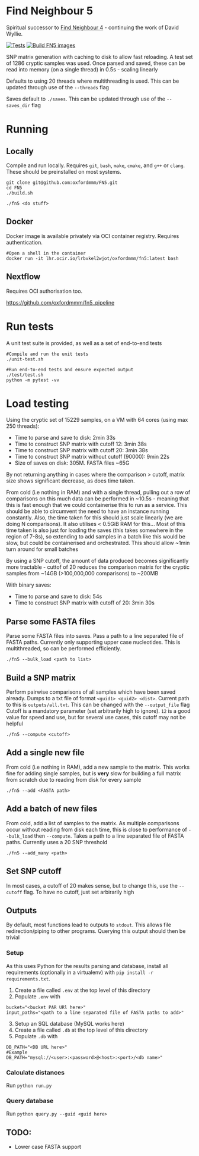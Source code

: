 # Find Neighbour 5
Spiritual successor to [Find Neighbour 4](https://github.com/davidhwyllie/findNeighbour4) - continuing the work of David Wyllie.

[![Tests](https://github.com/oxfordmmm/FN5/actions/workflows/test.yaml/badge.svg)](https://github.com/oxfordmmm/FN5/actions/workflows/test.yaml)
[![Build FN5 images](https://github.com/oxfordmmm/FN5/actions/workflows/build.yaml/badge.svg?branch=testing-docker)](https://github.com/oxfordmmm/FN5/actions/workflows/build.yaml)

SNP matrix generation with caching to disk to allow fast reloading.
A test set of 1286 cryptic samples was used. Once parsed and saved, these can be read into memory (on a single thread) in 0.5s - scaling linearly

Defaults to using 20 threads where multithreading is used. This can be updated through use of the `--threads` flag

Saves default to `./saves`. This can be updated through use of the `--saves_dir` flag

# Running

## Locally
Compile and run locally. Requires `git`, `bash`, `make`, `cmake`, and `g++` or `clang`. These should be preinstalled on most systems.
```
git clone git@github.com:oxfordmmm/FN5.git
cd FN5
./build.sh

./fn5 <do stuff>
```

## Docker
Docker image is available privately via OCI container registry. Requires authentication.
```
#Open a shell in the container
docker run -it lhr.ocir.io/lrbvkel2wjot/oxfordmmm/fn5:latest bash
```

## Nextflow
Requires OCI authorisation too.

https://github.com/oxfordmmm/fn5_pipeline


# Run tests
A unit test suite is provided, as well as a set of end-to-end tests
```
#Compile and run the unit tests
./unit-test.sh

#Run end-to-end tests and ensure expected output
./test/test.sh
python -m pytest -vv
```

# Load testing
Using the cryptic set of 15229 samples, on a VM with 64 cores (using max 250 threads):

* Time to parse and save to disk: 2min 33s
* Time to construct SNP matrix with cutoff 12: 3min 38s
* Time to construct SNP matrix with cutoff 20: 3min 38s
* Time to construct SNP matrix without cutoff (90000): 9min 22s
* Size of saves on disk: 305M. FASTA files ~65G

By not returning anything in cases where the comparison > cutoff, matrix size shows significant decrease, as does time taken.

From cold (i.e nothing in RAM) and with a single thread, pulling out a row of comparisons on this much data can be performed in ~10.5s - meaning that this is fast enough that we could containerise this to run as a service. This should be able to circumvent the need to have an instance running constantly. Also, the time taken for this should just scale linearly (we are doing N comparisons).
It also utilises < 0.5GiB RAM for this...
Most of this time taken is also just for loading the saves (this takes somewhere in the region of 7-8s), so extending to add samples in a batch like this would be slow, but could be containerised and orchestrated. This should allow ~1min turn around for small batches

By using a SNP cutoff, the amount of data produced becomes significantly more tractable - cuttof of 20 reduces the comparison matrix for the cryptic samples from ~14GB (>100,000,000 comparisons) to ~200MB

With binary saves:
* Time to parse and save to disk: 54s
* Time to construct SNP matrix with cutoff of 20: 3min 30s

## Parse some FASTA files
Parse some FASTA files into saves. Pass a path to a line separated file of FASTA paths. Currently only supporting upper case nucleotides. This is multithreaded, so can be performed efficiently.

```
./fn5 --bulk_load <path to list>
```

## Build a SNP matrix
Perform pairwise comparisons of all samples which have been saved already. Dumps to a txt file of format `<guid1> <guid2> <dist>`. Current path to this is `outputs/all.txt`. This can be changed with the `--output_file` flag
Cutoff is a mandatory parameter (set arbitrarily high to ignore). `12` is a good value for speed and use, but for several use cases, this cutoff may not be helpful
```
./fn5 --compute <cutoff>
```

## Add a single new file
From cold (i.e nothing in RAM), add a new sample to the matrix. This works fine for adding single samples, but is **very** slow for building a full matrix from scratch due to reading from disk for every sample
```
./fn5 --add <FASTA path>
```

## Add a batch of new files
From cold, add a list of samples to the matrix. As multiple comparisons occur without reading from disk each time, this is close to performance of `--bulk_load` then `--compute`. Takes a path to a line separated file of FASTA paths. Currently uses a 20 SNP threshold
```
./fn5 --add_many <path>
```

## Set SNP cutoff
In most cases, a cutoff of 20 makes sense, but to change this, use the `--cutoff` flag. To have no cutoff, just set arbirarily high

## Outputs
By default, most functions lead to outputs to `stdout`. This allows file redirection/piping to other programs. Querying this output should then be trivial

### Setup
As this uses Python for the results parsing and database, install all requirements (optionally in a virtualenv) with `pip install -r requirements.txt`.

1. Create a file called `.env` at the top level of this directory
2. Populate `.env` with
```
bucket="<bucket PAR URl here>"
input_paths="<path to a line separated file of FASTA paths to add>"
```
3. Setup an SQL database (MySQL works here)
4. Create a file called `.db` at the top level of this directory
5. Populate `.db` with
```
DB_PATH="<DB URL here>"
#Example
DB_PATH="mysql://<user>:<password>@<host>:<port>/<db name>"
```

### Calculate distances
Run `python run.py`

### Query database
Run `python query.py --guid <guid here>`

## TODO:
* Lower case FASTA support

